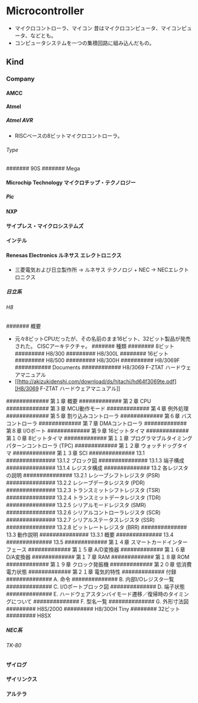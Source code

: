 # Microcontroller 
- マイクロコントローラ、マイコン
  昔はマイクロコンピュータ、マイコンピュータ、などとも。
- コンピュータシステムを一つの集積回路に組み込んだもの。
## Kind
### Company
#### AMCC
#### Atmel
##### Atmel AVR
- RISCベースの8ビットマイクロコントローラ。
###### Type
####### 90S
####### Mega
#### Microchip Technology マイクロチップ・テクノロジー
##### Pic
#### NXP
#### サイプレス・マイクロシステムズ
#### インテル
#### Renesas Electronics ルネサス エレクトロニクス
- 三菱電気および日立製作所 → ルネサス テクノロジ + NEC -> NECエレクトロニクス
##### 日立系
###### H8
####### 概要
- 元々8ビットCPUだったが、その名前のまま16ビット、32ビット製品が発売された。
  CISCアーキテクチャ。
####### 種類
######## 8ビット
######### H8/300
######### H8/300L
######## 16ビット
######### H8/500
######### H8/300H
########## H8/3069F
########### Documents
############ H8/3069 F-ZTAT ハードウェアマニュアル
- [[http://akizukidenshi.com/download/ds/hitachi/hd64f3069te.pdf][H8/3069 F-ZTAT ハードウェアマニュアル]]

############# 第１章 概要
############# 第２章 CPU
############# 第３章 MCU動作モード
############# 第４章 例外処理
############# 第５章 割り込みコントローラ
############# 第６章 バスコントローラ
############# 第７章 DMAコントローラ
############# 第８章 I/Oポート
############# 第９章 16ビットタイマ
############# 第１０章 8ビットタイマ
############# 第１１章 プログラマブルタイミングパターンコントローラ (TPC)
############# 第１２章 ウォッチドッグタイマ
############# 第１３章 SCI
############## 13.1
############### 13.1.2 ブロック図
############### 13.1.3 端子構成
############### 13.1.4 レジスタ構成
############## 13.2 各レジスタの説明
############### 13.2.1 レシーブシフトレジスタ (PSR)
############### 13.2.2 レシーブデータレジスタ (PDR)
############### 13.2.3 トランスミットシフトレジスタ (TSR)
############### 13.2.4 トランスミットデータレジスタ (TDR)
############### 13.2.5 シリアルモードレジスタ (SMR)
############### 13.2.6 シリアルコントローラレジスタ (SCR)
############### 13.2.7 シリアルステータスレジスタ (SSR)
############### 13.2.8 ビットレートレジスタ (BRR)
############## 13.3 動作説明
############### 13.3.1 概要
############## 13.4
############## 13.5
############# 第１４章 スマートカードインターフェース
############# 第１５章 A/D変換器
############# 第１６章 D/A変換器
############# 第１７章 RAM
############# 第１８章 ROM
############# 第１９章 クロック発振機
############# 第２０章 低消費電力状態
############# 第２１章 電気的特性
############# 付録
############## A. 命令
############## B. 内部I/Oレジスタ一覧
############## C. I/Oポートブロック図
############## D. 端子状態
############## E. ハードウェアスタンバイモード遷移／復帰時のタイミングについて
############## F. 型名一覧
############## G. 外形寸法図
######### H8S/2000
######### H8/300H Tiny
######## 32ビット
######### H8SX
##### NEC系
###### TK-80
#### ザイログ
#### ザイリンクス
#### アルテラ
